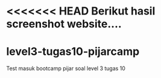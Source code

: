<<<<<<< HEAD
Berikut hasil screenshot website....
=======
# level3-tugas10-pijarcamp
Test masuk bootcamp pijar soal level 3 tugas 10

